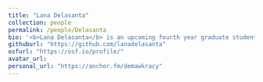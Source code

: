 ```yaml
---
title: "Lana Delasanta"
collection: people
permalink: /people/Delasanta
bio: '<b>Lana Delasanta</b> is an upcoming fourth year graduate student in the Ecological Psychology Ph.D. program within the Perception, Action, Cognition Division. She is also affiliated with the Center for the Ecological Study of Perception and Action and the Connecticut Institute for the Brain and Cognitive Sciences. Lana's research interests stem from her personal experiences with choir and music making in group settings as it facilitates social bonding and collective effervescence that she aims to capture in a quantifiable way. In addition to this, she also has a vested interest in political perception, value judgements, and productive conversations in the current digital age and the goals of her ongoing research projects are to better understand how to combat polarization and misunderstanding among people. Aside from her academic endeavors, Lana also has a podcast, photography business, and a love of all things politics.'
githuburl: "https://github.com/lanadelasanta"
osfurl: "https://osf.io/profile/"
avatar_url: 
personal_url: "https://anchor.fm/demawkracy"
---
```

